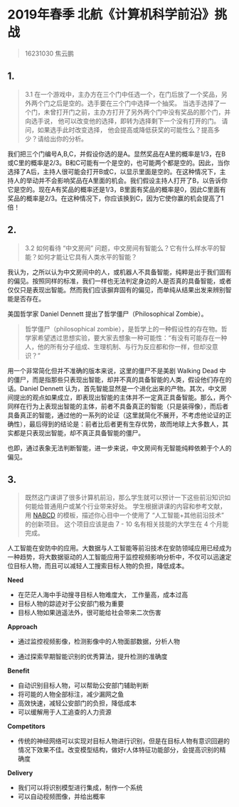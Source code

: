# 2019年春季 北航《计算机科学前沿》挑战

> 16231030 焦云鹏

## 1.

> 3.1 在一个游戏中，主办方在三个门中任选一个，在门后放了一个奖品，另外两个门之后是空的。选手要在三个门中选择一个抽奖。 当选手选择了一个门，未曾打开门之前，主办方打开了另外两个门中没有奖品的那个门，并向选手说， 他可以改变他的选择，即转为选择剩下一个没有打开的门。 请问，如果选手此时改变选择， 他会提高或降低获奖的可能性么？提高多少？请给出你的分析。

我们把三个门编号A,B,C，并假设你选的是A。显然奖品在A里的概率是1/3，在B或C里的概率是2/3。B和C可能有一个是空的，也可能两个都是空的。因此，当你选择了A后，主持人很可能会打开B或C，以显示里面是空的。在这种情况下，主持人的举动并不会影响奖品在A里面的机会。我们假设主持人打开了B，以告诉你它是空的。现在A有奖品的概率还是1/3，B里面有奖品的概率是0，因此C里面有奖品的概率是2/3。在这种情况下，你应该换到C，因为它使你赢的机会提高了1倍！

## 2.

> 3.2 如何看待 “中文房间” 问题，中文房间有智能么？它有什么样水平的智能？如何才能让它具有人类水平的智能？

我认为，之所以认为中文房间中的人，或机器人不具备智能，纯粹是出于我们固有的偏见。按照同样的标准，我们一样也无法判定身边的人是否真的具备智能，或者仅仅只是表现出智能。然而我们应该摒弃固有的偏见，而单纯从结果出发来辨别智能是否存在。

美国哲学家 Daniel Dennett 提出了哲学僵尸（Philosophical Zombie）。

> 哲学僵尸（philosophical zombie），是哲学上的一种假设性的存在物。哲学家希望透过思想实验，要大家去想象一种可能性：“有没有可能存在一种人，他的所有分子组成、生理机制、与行为反应都和你一样，但却没意识？”

用一个非常简化但并不准确的版本来说，这里的僵尸不是美剧 Walking Dead 中的僵尸，而是指那些只表现出智能，却并不真的具备智能的人类，假设他们存在的话。Daniel Dennett 认为，首先智能显然是一个进化出来的产物。其次，中文房间提出的观点如果成立，即表现出智能的主体并不一定真正具备智能。那么，两个同样在行为上表现出智能的主体，前者不具备真正的智能（只是装得像），而后者具备真正的智能，通过他的一系列的论证（这里就简化不展开，不考虑他论证的正确性），最后得到的结论是：前者比后者更有生存优势，故而地球上大多数人，其实都是只表现出智能，却不真正具备智能的僵尸。

也即，通过表象无法判断智能，进一步来说，中文房间有无智能纯粹依赖于个人的偏见。

## 3.

> 既然这门课讲了很多计算机前沿，那么学生就可以预计一下这些前沿知识如何能给普通用户或某个行业带来好处。 学生根据讲课的内容和参考文献，用 [NABCD](https://www.cnblogs.com/xinz/archive/2010/12/01/1893323.html) 的模板，描述你心目中一个使用了 “人工智能+其他前沿技术” 的创新项目。 这个项目应该是由 7 - 10 名有相关技能的大学生在 4 个月能完成。

人工智能在安防中的应用。大数据与人工智能等前沿技术在安防领域应用已经成为一种趋势，将大数据驱动的人工智能应用于监控视频影响分析中，不仅可以迅速定位目标人物，而且可以减轻人工搜索目标人物的负担，降低成本。

**Need**

- 在茫茫人海中手动搜寻目标人物难度大， 工作量高，成本过高
- 目标人物的踪迹对于公安部门极为重要
- 目标人物如果逍遥法外，很可能给社会带来二次伤害

**Approach**

- 通过监控视频影像，检测影像中的人物面部数据，分析人物

- 通过探索早期智能识别的优秀算法，提升检测的准确度

**Benefit**

- 自动识别目标人物，可以帮助公安部门辅助判断
- 将可能的人物全部标注，减少漏网之鱼
- 高效快速，减轻公安部门的负担，降低成本
- 可以缓解用于人工追查的人力资源

**Competitors**

- 传统的神经网络可以实现对目标人物进行识别，但是在目标人物有意识回避的情况下效果不佳。改变模型结构，做好r人体特征功能部分，会提高识别的精确度

**Delivery**

- 我们可以将识别模型进行集成，制作一个系统
- 可以自动视频图像，并给出概率
